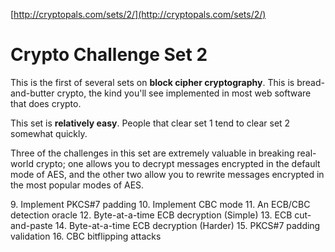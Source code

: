 [http://cryptopals.com/sets/2/](http://cryptopals.com/sets/2/)

# Crypto Challenge Set 2
This is the first of several sets on **block cipher cryptography**. This is bread-and-butter crypto, the kind you'll see implemented in most web software that does crypto.

This set is **relatively easy**. People that clear set 1 tend to clear set 2 somewhat quickly.

Three of the challenges in this set are extremely valuable in breaking real-world crypto; one allows you to decrypt messages encrypted in the default mode of AES, and the other two allow you to rewrite messages encrypted in the most popular modes of AES.

9\. Implement PKCS#7 padding
10\. Implement CBC mode
11\. An ECB/CBC detection oracle
12\. Byte-at-a-time ECB decryption (Simple)
13\. ECB cut-and-paste
14\. Byte-at-a-time ECB decryption (Harder)
15\. PKCS#7 padding validation
16\. CBC bitflipping attacks
